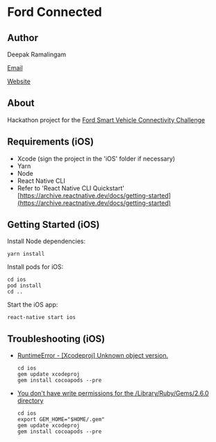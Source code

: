 # Ford Connected

## Author

Deepak Ramalingam

[Email](mailto:rdeepak2002@gmail.com)

[Website](https://rdeepak2002.github.io/home)

## About

Hackathon project for the [Ford Smart Vehicle Connectivity Challenge](https://fordsmart.devpost.com/)

## Requirements (iOS)

- Xcode (sign the project in the 'iOS' folder if necessary)
- Yarn
- Node
- React Native CLI
- Refer to 'React Native CLI Quickstart' [https://archive.reactnative.dev/docs/getting-started](https://archive.reactnative.dev/docs/getting-started)

## Getting Started (iOS)

Install Node dependencies: 

```
yarn install
```

Install pods for iOS: 

```
cd ios
pod install
cd ..
```

Start the iOS app:

```
react-native start ios
```

## Troubleshooting (iOS)

- [RuntimeError - [Xcodeproj] Unknown object version.](https://github.com/CocoaPods/CocoaPods/issues/7697)

    ```
    cd ios
    gem update xcodeproj
    gem install cocoapods --pre
    ```

- [You don't have write permissions for the /Library/Ruby/Gems/2.6.0 directory](https://github.com/rbenv/rbenv/issues/1267)
    ```
    cd ios
    export GEM_HOME="$HOME/.gem"
    gem update xcodeproj
    gem install cocoapods --pre
    ```